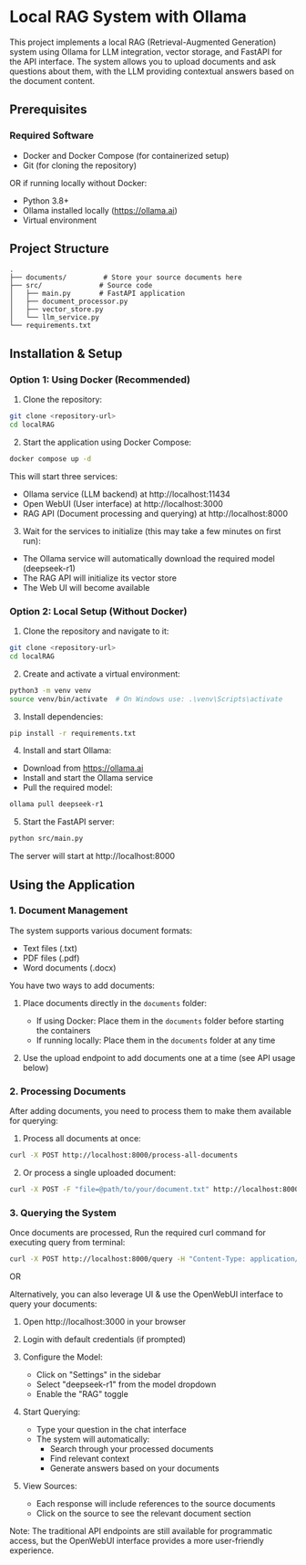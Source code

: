 # Local RAG System with Ollama

This project implements a local RAG (Retrieval-Augmented Generation) system using Ollama for LLM integration, vector storage, and FastAPI for the API interface. The system allows you to upload documents and ask questions about them, with the LLM providing contextual answers based on the document content.

## Prerequisites

### Required Software
- Docker and Docker Compose (for containerized setup)
- Git (for cloning the repository)

OR if running locally without Docker:
- Python 3.8+ 
- Ollama installed locally (https://ollama.ai)
- Virtual environment

## Project Structure

```
.
├── documents/         # Store your source documents here
├── src/              # Source code
│   ├── main.py       # FastAPI application
│   ├── document_processor.py
│   ├── vector_store.py
│   └── llm_service.py
└── requirements.txt
```

## Installation & Setup

### Option 1: Using Docker (Recommended)

1. Clone the repository:
```bash
git clone <repository-url>
cd localRAG
```

2. Start the application using Docker Compose:
```bash
docker compose up -d
```

This will start three services:
- Ollama service (LLM backend) at http://localhost:11434
- Open WebUI (User interface) at http://localhost:3000
- RAG API (Document processing and querying) at http://localhost:8000

3. Wait for the services to initialize (this may take a few minutes on first run):
- The Ollama service will automatically download the required model (deepseek-r1)
- The RAG API will initialize its vector store
- The Web UI will become available

### Option 2: Local Setup (Without Docker)

1. Clone the repository and navigate to it:
```bash
git clone <repository-url>
cd localRAG
```

2. Create and activate a virtual environment:
```bash
python3 -m venv venv
source venv/bin/activate  # On Windows use: .\venv\Scripts\activate
```

3. Install dependencies:
```bash
pip install -r requirements.txt
```

4. Install and start Ollama:
- Download from https://ollama.ai
- Install and start the Ollama service
- Pull the required model:
```bash
ollama pull deepseek-r1
```

5. Start the FastAPI server:
```bash
python src/main.py
```

The server will start at http://localhost:8000

## Using the Application

### 1. Document Management

The system supports various document formats:
- Text files (.txt)
- PDF files (.pdf)
- Word documents (.docx)

You have two ways to add documents:

1. Place documents directly in the `documents` folder:
   - If using Docker: Place them in the `documents` folder before starting the containers
   - If running locally: Place them in the `documents` folder at any time

2. Use the upload endpoint to add documents one at a time (see API usage below)

### 2. Processing Documents

After adding documents, you need to process them to make them available for querying:

1. Process all documents at once:
```bash
curl -X POST http://localhost:8000/process-all-documents
```

2. Or process a single uploaded document:
```bash
curl -X POST -F "file=@path/to/your/document.txt" http://localhost:8000/upload
```

### 3. Querying the System

Once documents are processed, Run the required curl command for executing query from terminal: 
```bash
curl -X POST http://localhost:8000/query -H "Content-Type: application/json" -d '{"question": "What is BBPS and what are its key features?", "temperature": 0.7}'
```
OR

Alternatively, you can also leverage UI & use the OpenWebUI interface to query your documents:

1. Open http://localhost:3000 in your browser
2. Login with default credentials (if prompted)
3. Configure the Model:
   - Click on "Settings" in the sidebar
   - Select "deepseek-r1" from the model dropdown
   - Enable the "RAG" toggle
   
4. Start Querying:
   - Type your question in the chat interface
   - The system will automatically:
     - Search through your processed documents
     - Find relevant context
     - Generate answers based on your documents
   
5. View Sources:
   - Each response will include references to the source documents
   - Click on the source to see the relevant document section

Note: The traditional API endpoints are still available for programmatic access, but the OpenWebUI interface provides a more user-friendly experience.
